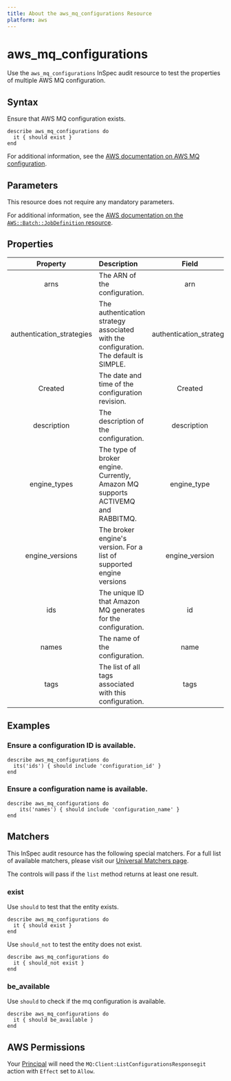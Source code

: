 ```yaml
---
title: About the aws_mq_configurations Resource
platform: aws
---
```


# aws\_mq\_configurations

Use the `aws_mq_configurations` InSpec audit resource to test the properties of multiple AWS MQ configuration.

## Syntax

Ensure that AWS MQ configuration exists.

    describe aws_mq_configurations do
      it { should exist }
    end

For additional information, see the [AWS documentation on AWS MQ configuration](https://docs.aws.amazon.com/AWSCloudFormation/latest/UserGuide/aws-resource-amazonmq-configuration.html).

## Parameters

This resource does not require any mandatory parameters.

For additional information, see the [AWS documentation on the `AWS::Batch::JobDefinition` resource](https://docs.aws.amazon.com/AWSCloudFormation/latest/UserGuide/aws-resource-batch-jobdefinition.html).


## Properties

| Property | Description | Field |
| :---: | :--- | :---: |
| arns | The ARN of the configuration.| arn |
| authentication_strategies |  The authentication strategy associated with the configuration. The default is SIMPLE.| authentication_strategy |
| Created | The date and time of the configuration revision. | Created |
| description | The description of the configuration. | description |
| engine_types | The type of broker engine. Currently, Amazon MQ supports ACTIVEMQ and RABBITMQ. | engine_type |
| engine_versions |  The broker engine's version. For a list of supported engine versions | engine_version |
| ids | The unique ID that Amazon MQ generates for the configuration. | id |
| names |  The name of the configuration.  | name |
| tags | The list of all tags associated with this configuration. | tags |

## Examples

### Ensure a configuration ID is available.

    describe aws_mq_configurations do
      its('ids') { should include 'configuration_id' }
    end

### Ensure a configuration name is available.

    describe aws_mq_configurations do
        its('names') { should include 'configuration_name' }
    end

## Matchers

This InSpec audit resource has the following special matchers. For a full list of available matchers, please visit our [Universal Matchers page](https://www.inspec.io/docs/reference/matchers/).

The controls will pass if the `list` method returns at least one result.

### exist

Use `should` to test that the entity exists.

    describe aws_mq_configurations do
      it { should exist }
    end

Use `should_not` to test the entity does not exist.

    describe aws_mq_configurations do
      it { should_not exist }
    end

### be_available

Use `should` to check if the mq configuration is available.

    describe aws_mq_configurations do
      it { should be_available }
    end

## AWS Permissions

Your [Principal](https://docs.aws.amazon.com/IAM/latest/UserGuide/intro-structure.html#intro-structure-principal) will need the `MQ:Client:ListConfigurationsResponsegit` action with `Effect` set to `Allow`.
